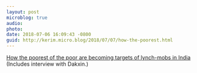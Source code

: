 ```yaml
---
layout: post
microblog: true
audio: 
photo: 
date: 2018-07-06 16:09:43 -0800
guid: http://kerim.micro.blog/2018/07/07/how-the-poorest.html
---
```

[How the poorest of the poor are becoming targets of lynch-mobs in India](http://www.catchnews.com/india-news/how-the-poorest-of-the-poor-are-becoming-targets-of-lynch-mobs-in-india-121267.html) (Includes interview with Dakxin.)
